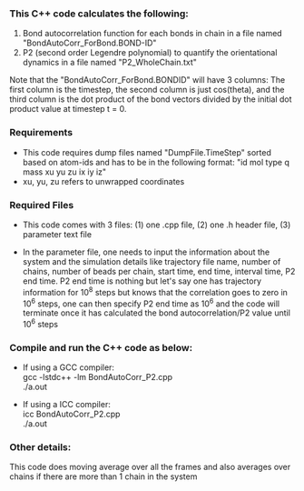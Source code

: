 ### This C++ code calculates the following:

1) Bond autocorrelation function for each bonds in chain in a file named "BondAutoCorr_ForBond.BOND-ID"
2) P2 (second order Legendre polynomial) to quantify the orientational dynamics in a file named "P2_WholeChain.txt"

Note that the "BondAutoCorr_ForBond.BONDID" will have 3 columns: The first column is the timestep, the second column is just cos(theta), and the third column is the dot product of the bond vectors divided by the initial dot product value at timestep t = 0.

### Requirements

* This code requires dump files named "DumpFile.TimeStep" sorted based on atom-ids and has to be in the following format: "id mol type q mass xu yu zu ix iy iz"  
* xu, yu, zu refers to unwrapped coordinates

### Required Files

* This code comes with 3 files: (1) one .cpp file, (2) one .h header file, (3) parameter text file

* In the parameter file, one needs to input the information about the system and the simulation details like trajectory file name, number of chains, number of beads per chain, start time, end time, interval time, P2 end time.  P2 end time is nothing but let's say one has trajectory information for 10<sup>8</sup> steps but knows that the correlation goes to zero in 10<sup>6</sup> steps, one can then specify P2 end time as 10<sup>6</sup> and the code will terminate once it has calculated the bond autocorrelation/P2 value until 10<sup>6</sup> steps

### Compile and run the C++ code as below:

* If using a GCC compiler:  
    gcc -lstdc++ -lm  BondAutoCorr_P2.cpp   
    ./a.out
    
* If using a ICC compiler:  
    icc BondAutoCorr_P2.cpp  
    ./a.out
    
### Other details:

This code does moving average over all the frames and also averages over chains if there are more than 1 chain in the system

